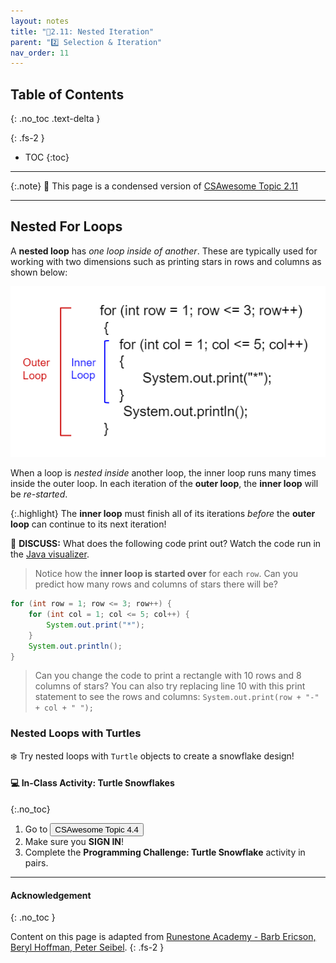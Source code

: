 ```yaml
---
layout: notes
title: "📓2.11: Nested Iteration" 
parent: "2️⃣ Selection & Iteration"
nav_order: 11
---
```


## Table of Contents
{: .no_toc .text-delta }

{: .fs-2 }
- TOC
{:toc}

---

{:.note}
📖 This page is a condensed version of [CSAwesome Topic 2.11](https://runestone.academy/ns/books/published/csawesome2/topic-2-11-nested-loops.html) 

---

## Nested For Loops

A **nested loop** has _one loop inside of another_. These are typically used for working with two dimensions such as printing stars in rows and columns as shown below:

![image](Figures/nestedloops.png)

When a loop is _nested inside_ another loop, the inner loop runs many times inside the outer loop. In each iteration of the **outer loop**, the **inner loop** will be _re-started_. 

{:.highlight}
The **inner loop** must finish all of its iterations _before_ the **outer loop** can continue to its next iteration!

💬 **DISCUSS:** What does the following code print out? Watch the code run in the [Java visualizer](http://www.pythontutor.com/visualize.html#code=public%20class%20NestedLoops%0A%7B%0A%20%20%20public%20static%20void%20main%28String%5B%5D%20args%29%0A%20%20%20%7B%0A%20%20%20%20%20%20%20for%20%28int%20row%20%3D%201%3B%20row%20%3C%3D%203%3B%20row%2B%2B%29%0A%20%20%20%20%20%20%20%7B%0A%20%20%20%20%20%20%20%20%20%20%20for%20%28int%20col%20%3D%201%3B%20col%20%3C%3D%205%3B%20col%2B%2B%29%0A%20%20%20%20%20%20%20%20%20%20%20%7B%0A%20%20%20%20%20%20%20%20%20%20%20%20%20%20%20System.out.print%28%22*%22%29%3B%0A%20%20%20%20%20%20%20%20%20%20%20%7D%0A%20%20%20%20%20%20%20%20%20%20%20System.out.println%28%29%3B%0A%20%20%20%20%20%20%20%7D%0A%20%20%20%7D%0A%7D&cumulative=false&heapPrimitives=nevernest&mode=display&origin=opt-frontend.js&py=java&rawInputLstJSON=%5B%5D&textReferences=false&curInstr=0). 
> Notice how the **inner loop is started over** for each `row`. Can you predict how many rows and columns of stars there will be?

```java
for (int row = 1; row <= 3; row++) {
    for (int col = 1; col <= 5; col++) {
        System.out.print("*");
    }
    System.out.println();
}
```
> Can you change the code to print a rectangle with 10 rows and 8 columns of stars? You can also try replacing line 10 with this print statement to see the rows and columns: ``System.out.print(row + "-" + col + " ");``

### Nested Loops with Turtles

❄️ Try nested loops with `Turtle` objects to create a snowflake design!

#### 💻 In-Class Activity: Turtle Snowflakes
{:.no_toc}

<div class="task" markdown="block">

1. Go to <a href="https://runestone.academy/ns/books/published/csawesome/Unit4-Iteration/topic-4-4-nested-loops.html?mode=browsing"><button type="button" name="button" class="btn">CSAwesome Topic 4.4</button></a> 
2. Make sure you **SIGN IN**!
3. Complete the **Programming Challenge: Turtle Snowflake** activity in pairs.

</div>

<!--

## Nested Loops

A **nested loop** is a loop inside another loop. The inner loop will run completely every time the outer loop runs once.


### Example: Multiplication Table

<div class="task" markdown="block">

**Coding Exercise: Print a multiplication table**

```java
for (int row = 1; row <= 3; row++) {
    for (int col = 1; col <= 3; col++) {
        System.out.print((row * col) + "\t");
    }
    System.out.println();
}
````

</div>

---

## Understanding Execution

* The **outer loop** controls the rows.
* The **inner loop** controls the columns.
* For each row, the inner loop runs all its iterations before the next row starts.

---

## Example: Pattern Printing

<div class="task" markdown="block">

**Coding Exercise: Print a triangle of `*`**

```java
for (int i = 1; i <= 5; i++) {
    for (int j = 1; j <= i; j++) {
        System.out.print("*");
    }
    System.out.println();
}
```

</div>

---

## Example: Nested While Loops

<div class="task" markdown="block">

**Coding Exercise: Coordinate Pairs**

```java
int i = 1;
while (i <= 2) {
    int j = 1;
    while (j <= 3) {
        System.out.println("(" + i + ", " + j + ")");
        j++;
    }
    i++;
}
```

</div>

---

## Summary

* The inner loop runs completely for each iteration of the outer loop.
* Nested loops are useful for working with grids, patterns, or multi-dimensional data.
* Be careful — nested loops can increase run time quickly.

---

## AP Practice

<details>
<summary><strong>Question 1</strong></summary>

How many times will `System.out.println("*")` execute?

```java
for (int i = 0; i < 4; i++) {
    for (int j = 0; j < 3; j++) {
        System.out.println("*");
    }
}
```

**Answer:** `12` — 4 outer loop iterations × 3 inner loop iterations.

</details>

<details>
<summary><strong>Question 2</strong></summary>

What does this print?

```java
for (int i = 1; i <= 3; i++) {
    for (int j = 1; j <= 2; j++) {
        System.out.print(i + "-" + j + " ");
    }
}
```

**Answer:** `1-1 1-2 2-1 2-2 3-1 3-2`

</details>

-->

---

#### Acknowledgement
{: .no_toc }

Content on this page is adapted from [Runestone Academy - Barb Ericson, Beryl Hoffman, Peter Seibel](https://runestone.academy/ns/books/published/csawesome2/csawesome2.html).
{: .fs-2 }
